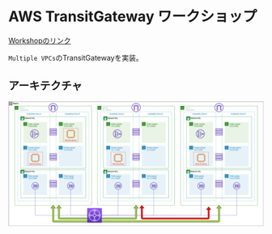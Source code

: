 # AWS TransitGateway ワークショップ



[Workshopのリンク](https://catalog.workshops.aws/networking/en-US/foundational/multivpc)

`Multiple VPCs`のTransitGatewayを実装。

## アーキテクチャ
![](./architecture.png)
